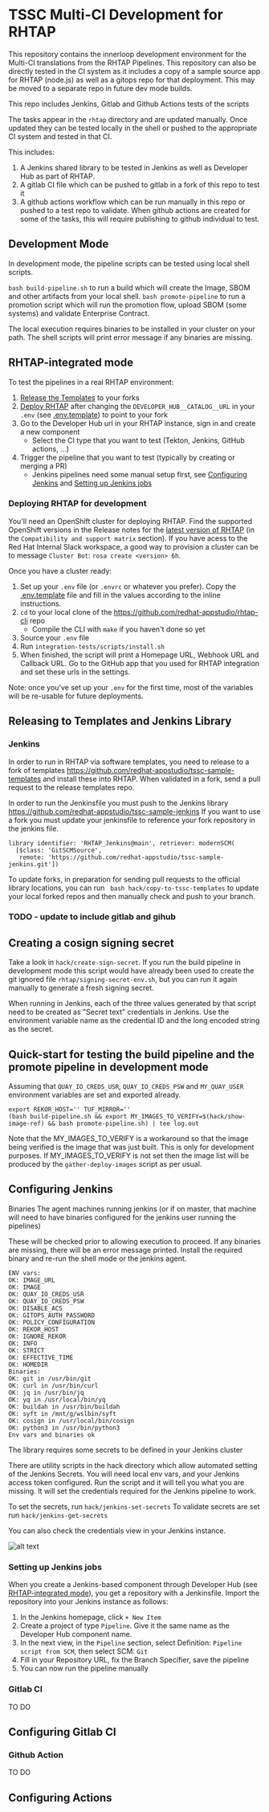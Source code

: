 
# TSSC Multi-CI Development for RHTAP

This repository contains the innerloop development environment for the Multi-CI translations from the RHTAP Pipelines. This repository can also be directly tested in the CI system as it includes a copy of a sample source app for RHTAP (node.js) as well as a gitops repo for that deployment. This may be moved to a separate repo in future dev mode builds.


 This repo includes Jenkins, Gitlab and Github Actions tests of the scripts

The tasks appear in the `rhtap` directory and are updated manually. Once updated they can be tested locally in the shell or pushed to the appropriate CI system and tested in that CI.

This includes:
  1. A Jenkins shared library to be tested in Jenkins as well as Developer Hub as part of RHTAP. 
  2. A gitlab CI file which can be pushed to gitlab in a fork of this repo to test it
  3. A github actions workflow which can be run manually in this repo or pushed to a test repo to validate. When github actions are created for some of the tasks, this will require publishing to github individual to test. 

## Development Mode 

In development mode, the pipeline scripts can be tested using local shell scripts.

`bash build-pipeline.sh` to run a build which will create the Image, SBOM and other artifacts from your local shell. 
`bash promote-pipeline` to run a promotion script which will run the promotion flow, upload SBOM (some systems) and validate  Enterprise Contract.

The local execution requires binaries to be installed in your cluster on your path. The shell scripts will print error message if any binaries are missing. 

## RHTAP-integrated mode

To test the pipelines in a real RHTAP environment:

1. [Release the Templates](#releasing-to-templates-and-jenkins-library) to your forks
2. [Deploy RHTAP](#deploying-rhtap-for-development) after changing the `DEVELOPER_HUB__CATALOG__URL` in your `.env`
   (see [.env.template](.env.template)) to point to your fork
3. Go to the Developer Hub url in your RHTAP instance, sign in and create a new component
    - Select the CI type that you want to test (Tekton, Jenkins, GitHub actions, ...)
4. Trigger the pipeline that you want to test (typically by creating or merging a PR)
    - Jenkins pipelines need some manual setup first, see [Configuring Jenkins](#configuring-jenkins)
      and [Setting up Jenkins jobs](#setting-up-jenkins-jobs)

### Deploying RHTAP for development

You'll need an OpenShift cluster for deploying RHTAP. Find the supported OpenShift versions in the
Release notes for the [latest version of RHTAP][rhtap-docs] (in the `Compatibility and support matrix` section).
If you have acess to the Red Hat Internal Slack workspace, a good way to provision a cluster can be
to message `Cluster Bot`: `rosa create <version> 6h`.

Once you have a cluster ready:

1. Set up your `.env` file (or `.envrc` or whatever you prefer). Copy the [.env.template](.env.template)
   file and fill in the values according to the inline instructions.
2. `cd` to your local clone of the <https://github.com/redhat-appstudio/rhtap-cli> repo
    - Compile the CLI with `make` if you haven't done so yet
3. Source your `.env` file
4. Run `integration-tests/scripts/install.sh`
5. When finished, the script will print a Homepage URL, Webhook URL and Callback URL.
   Go to the GitHub app that you used for RHTAP integration and set these urls in the settings.

Note: once you've set up your `.env` for the first time, most of the variables will be re-usable
for future deployments.

## Releasing to Templates and Jenkins Library 

### Jenkins 

In order to run in RHTAP via software templates, you need to release to a fork of templates https://github.com/redhat-appstudio/tssc-sample-templates and install these into RHTAP. When validated in a fork, send a pull request to the release templates repo. 

In order to run the Jenkinsfile you must push to the Jenkins library https://github.com/redhat-appstudio/tssc-sample-jenkins
If you want to use a fork you must update your jenkinsfile to reference your fork repository in the jenkins file. 

```
library identifier: 'RHTAP_Jenkins@main', retriever: modernSCM(
  [$class: 'GitSCMSource',
   remote: 'https://github.com/redhat-appstudio/tssc-sample-jenkins.git'])
```

To update forks, in preparation for sending pull requests to the official library locations, you can run ` bash hack/copy-to-tssc-templates` to update your local forked repos and then manually check and push to your branch. 


### TODO - update to include gitlab and gihub 


## Creating a cosign signing secret

Take a look in `hack/create-sign-secret`. If you run the build pipeline in development mode this script would have already been used to create the git ignored file `rhtap/signing-secret-env.sh`, but you can run it again manually to generate a fresh signing secret.

When running in Jenkins, each of the three values generated by that script need to be created as "Secret text" credentials in Jenkins. Use the environment variable name as the credential ID and the long encoded string as the secret.

## Quick-start for testing the build pipeline and the promote pipeline in development mode

Assuming that `QUAY_IO_CREDS_USR`, `QUAY_IO_CREDS_PSW` and `MY_QUAY_USER` environment variables are set and exported already.

```
export REKOR_HOST='' TUF_MIRROR=''
(bash build-pipeline.sh && export MY_IMAGES_TO_VERIFY=$(hack/show-image-ref) && bash promote-pipeline.sh) | tee log.out
```

Note that the MY_IMAGES_TO_VERIFY is a workaround so that the image being verified is the image that was just built. This is only for development purposes. If MY_IMAGES_TO_VERIFY is not set then the image list will be produced by the `gather-deploy-images` script as per usual.

## Configuring Jenkins

Binaries
The agent machines running jenkins (or if on master, that machine will need to have binaries configured for the jenkins user running the pipelines)

These will be checked prior to allowing execution to proceed. If any binaries are missing, there will be an error message printed. Install the required binary and re-run the shell mode or the jenkins agent. 

```
ENV vars:
OK: IMAGE_URL
OK: IMAGE
OK: QUAY_IO_CREDS_USR
OK: QUAY_IO_CREDS_PSW
OK: DISABLE_ACS
OK: GITOPS_AUTH_PASSWORD
OK: POLICY_CONFIGURATION
OK: REKOR_HOST
OK: IGNORE_REKOR
OK: INFO
OK: STRICT
OK: EFFECTIVE_TIME
OK: HOMEDIR
Binaries:
OK: git in /usr/bin/git
OK: curl in /usr/bin/curl
OK: jq in /usr/bin/jq
OK: yq in /usr/local/bin/yq
OK: buildah in /usr/bin/buildah
OK: syft in /mnt/g/wslbin/syft
OK: cosign in /usr/local/bin/cosign
OK: python3 in /usr/bin/python3
Env vars and binaries ok
```

The library requires some secrets to be defined in your Jenkins cluster

There are utility scripts in the hack directory which allow automated setting of the Jenkins Secrets. You will need local env vars, and your Jenkins access token configured. Run the script and it will tell you what you are missing.
It will set the credentials required for the Jenkins pipeline to work.

To set the secrets, run `hack/jenkins-set-secrets`
To validate secrets are set  run `hack/jenkins-get-secrets`

You can also check the credentials view in your Jenkins instance. 

![alt text](creds.png "Title")

### Setting up Jenkins jobs

When you create a Jenkins-based component through Developer Hub (see
[RHTAP-integrated mode](#rhtap-integrated-mode)), you get a repository with a Jenkinsfile.
Import the repository into your Jenkins instance as follows:

1. In the Jenkins homepage, click `+ New Item`
2. Create a project of type `Pipeline`. Give it the same name as the Developer Hub component name.
3. In the next view, in the `Pipeline` section, select Definition: `Pipeline script from SCM`,
   then select SCM: `Git`
4. Fill in your Repository URL, fix the Branch Specifier, save the pipeline
5. You can now run the pipeline manually

### Gitlab CI
TO DO
## Configuring Gitlab CI

### Github Action
TO DO 
## Configuring Actions

[rhtap-docs]: https://docs.redhat.com/en/documentation/red_hat_trusted_application_pipeline
